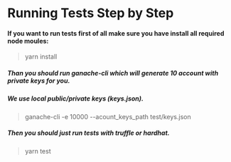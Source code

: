 # Running Tests Step by Step
#### If you want to run tests first of all make sure you have install all required node moules:
> yarn install

##### Than you should run ganache-cli which will generate 10 account with private keys for you. 
##### We use local public/private keys (keys.json).
> ganache-cli -e 10000 --acount_keys_path test/keys.json

##### Then you should just run tests with truffle or hardhat.
> yarn test

